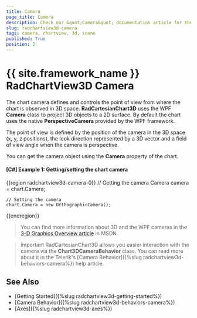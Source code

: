 ```yaml
---
title: Camera
page_title: Camera
description: Check our &quot;Camera&quot; documentation article for the RadChartView3D {{ site.framework_name }} control.
slug: radchartview3d-camera
tags: camera, chartview, 3d, scene
published: True
position: 2
---
```


# {{ site.framework_name }} RadChartView3D Camera

The chart camera defines and controls the point of view from where the chart is observed in 3D space. __RadCartesianChart3D__ uses the WPF __Camera__ class to project 3D objects to a 2D surface. By default the chart uses the native __PerspectiveCamera__ provided by the WPF framework.

The point of view is defined by the position of the camera in the 3D space (x, y, z positions), the look direction represented by a 3D vector and a field of view angle when the camera is perspective.

You can get the camera object using the __Camera__ property of the chart.

#### __[C#] Example 1: Getting/setting the chart camera__
{{region radchartview3d-camera-0}}
	// Getting the camera
	Camera camera = chart.Camera;	
	
	// Setting the camera
	chart.Camera = new OrthographicCamera();	
{{endregion}}

> You can find more information about 3D and the WPF cameras in the [3-D Graphics Overview article](https://msdn.microsoft.com/en-us/library/ms747437(v=vs.110).aspx) in MSDN. 

>important RadCartesianChart3D allows you easier interaction with the camera via the __Chart3DCameraBehavior__ class. You can read more about it in the Telerik's [Camera Behavior]({%slug radchartview3d-behaviors-camera%}) help article.

## See Also

* [Getting Started]({%slug radchartview3d-getting-started%})
* [Camera Behavior]({%slug radchartview3d-behaviors-camera%})
* [Axes]({%slug radchartview3d-axes%})
